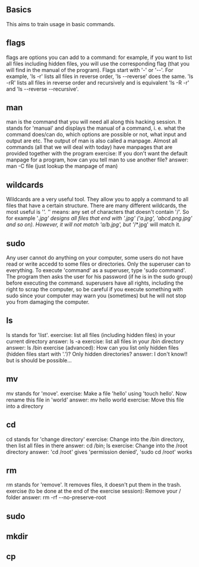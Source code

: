 ## Basics
This aims to train usage in basic commands.






## flags
flags are options you can add to a command: for example, if you want to list all files including hidden files, you will use the corresponding flag (that you will find in the manual of the program). Flags start with '-' or '--'. For example, 'ls -r' lists all files in reverse order, 'ls --reverse' does the same. 'ls -rR' lists all files in reverse order and recursively and is equivalent 'ls -R -r' and 'ls --reverse --recursive'. 

## man
man is the command that you will need all along this hacking session. It stands for 'manual' and displays the manual of a command, i. e. what the command does/can do, which options are possible or not, what input and output are etc. The output of man is also called a manpage.
Almost all commands (all that we will deal with today) have manpages that are provided together with the program
exercise: If you don't want the default manpage for a program, how can you tell man to use another file?
answer: man -C file (just lookup the manpage of man)

## wildcards
Wildcards are a very useful tool. They allow you to apply a command to all files that have a certain structure. There are many different wildcards, the most useful is '*'. '*' means: any set of characters that doesn't contain '/'. So for example '*.jpg' designs all files that end with '.jpg' ('a.jpg', 'abcd.png.jpg' and so on). However, it will not match 'a/b.jpg', but '*/*.jpg' will match it.   

## sudo
Any user cannot do anything on your computer, some users do not have read or write accedd to some files or directories. Only the superuser can to everything. To execute 'command' as a superuser, type 'sudo command'. The program then asks the user for his password (if he is in the sudo group) before executing the command. superusers have all rights, including the right to scrap the computer, so be careful if you execute something with sudo since your computer may warn you (sometimes) but he will not stop you from damaging the computer. 

## ls
ls stands for 'list'.
exercise: list all files (including hidden files) in your current directory
answer: ls -a
exercise: list all files in your /bin directory
answer: ls /bin
exercise (advanced): How can you list only hidden files (hidden files start with '.')? Only hidden directories?
answer: I don't know!! but is should be possible...

## mv
mv stands for 'move'. 
exercise: Make a file 'hello' using 'touch hello'. Now rename this file in 'world'
answer: mv hello world
exercise: Move this file into a directory

## cd
cd stands for 'change directory'
exercise: Change into the /bin directory, then list all files in there
answer: cd /bin; ls
exercise: Change into the /root directory
answer: 'cd /root' gives 'permission denied', 'sudo cd /root' works 

## rm
rm stands for 'remove'. It removes files, it doesn't put them in the trash. 
exercise (to be done at the end of the exercise session): Remove your / folder
answer: rm -rf --no-preserve-root

## sudo

## mkdir

## cp


